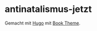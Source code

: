 antinatalismus-jetzt
====================

Gemacht mit [Hugo](https://gohugo.io/) mit
[Book Theme](https://themes.gohugo.io/themes/hugo-book/).
